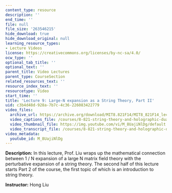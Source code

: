 ```yaml
---
content_type: resource
description: ''
end_time: ''
file: null
file_size: '263546215'
hide_download: true
hide_download_original: null
learning_resource_types:
- Lecture Videos
license: https://creativecommons.org/licenses/by-nc-sa/4.0/
ocw_type: ''
optional_tab_title: ''
optional_text: ''
parent_title: Video Lectures
parent_type: CourseSection
related_resources_text: ''
resource_index_text: ''
resourcetype: Video
start_time: ''
title: 'Lecture 9: Large-N expansion as a String Theory, Part II'
uid: c3b4d48d-928a-7b7c-4c36-226083422779
video_files:
  archive_url: https://archive.org/download/MIT8.821F14/MIT8_821F14_lec09_300k.mp4
  video_captions_file: /courses/8-821-string-theory-and-holographic-duality-fall-2014/cafc12e893c05e0fbf029b9067ec27e1_M_8UajiNlDg.vtt
  video_thumbnail_file: https://img.youtube.com/vi/M_8UajiNlDg/default.jpg
  video_transcript_file: /courses/8-821-string-theory-and-holographic-duality-fall-2014/895f3c42c163b8ab8868acdf5b796bc3_M_8UajiNlDg.pdf
video_metadata:
  youtube_id: M_8UajiNlDg
---
```


**Description:** In this lecture, Prof. Liu wraps up the mathematical connection between 1 / N expansion of a large N matrix field theory with the perturbative expansion of a string theory. The second half of this lecture starts Part 2 of the course, the first topic of which is an introduction to string theory.

**Instructor:** Hong Liu


